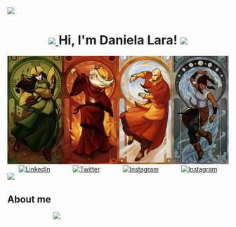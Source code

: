 <img src="https://user-images.githubusercontent.com/73097560/115834477-dbab4500-a447-11eb-908a-139a6edaec5c.gif">
<h1 align="center">
	<a href="https://github.com/Bouaskaoun" target="_self">
		<img src="https://media.tenor.com/PRcQePKtLYYAAAAi/blue-blueflame.gif" width="40" />
	</a>
 Hi, I'm Daniela Lara!
	<a href="https://github.com/Bouaskaoun" target="_self">
		<img src="https://media.tenor.com/PRcQePKtLYYAAAAi/blue-blueflame.gif" width="40" />
	</a>
</h1>

<img src="./img/avatars.png" />

<div align=center style="display:flex; justify-content: space-around">
  <a href="https://www.linkedin.com/in/daniela-lara-lozano/"><img src="https://img.shields.io/static/v1?style=for-the-badge&message=LinkedIn&color=0A66C2&logo=LinkedIn&logoColor=FFFFFF&label=" alt="LinkedIn" /></a>
  <a href="https://twitter.com/lara_vel_dev"><img src="https://img.shields.io/static/v1?style=for-the-badge&message=Twitter&color=000000&logo=x&logoColor=FFFFFF&label=" alt="Twitter" /></a>
  <a href="https://www.instagram.com/lara_vel.dev/"><img alt="Instagram" src="https://img.shields.io/static/v1?style=for-the-badge&message=Instagram&color=C837AC&logo=Instagram&logoColor=FFFFFF&label=" /></a>
  <a href="https://www.instagram.com/lara_vel.dev/"><img alt="Instagram" src="https://img.shields.io/static/v1?style=for-the-badge&message=My Website&color=55B500&logo=airplayvideo&logoColor=FFFFFF&label=" /></a>
</div>

<img src="https://user-images.githubusercontent.com/73097560/115834477-dbab4500-a447-11eb-908a-139a6edaec5c.gif">
<h2>About me</h2>
<img align="right" src="https://media.tenor.com/RmHjgPk7VS8AAAAC/azula-queen-burning.gif" width="400"/>

<p>
 
</p>
